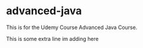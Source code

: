 # advanced-java
This is for the Udemy Course Advanced Java Course.

This is some extra line im adding here
